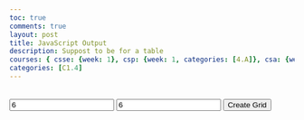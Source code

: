 ```yaml
---
toc: true
comments: true
layout: post
title: JavaScript Output
description: Suppost to be for a table
courses: { csse: {week: 1}, csp: {week: 1, categories: [4.A]}, csa: {week: 0} }
categories: [C1.4]
---
```

<table id = "anchor">
    <div id = "Grid"></div>
</table>
<script>
    var cellCt = -1;
    var xMax = 0;
    var yMax = 0;
    var xRandom = 0;
    var yRandom = 0;
    function generate(){
        console.log("Is called");
        if(cellCt > 0){
            var preGrid = document.getElementById("Grid");
            preGrid.remove();
            var table = document.createElement("div");
            table.id = "Grid";
            var anchor = document.getElementById("anchor")
            anchor.appendChild(table);
        }
        console.log("Is called through here");
        xMax = parseInt(document.getElementById("xMax").value);
        yMax = parseInt(document.getElementById("yMax").value);
        xRandom = Math.floor(Math.random() * (xMax - 1));
        yRandom = Math.floor(Math.random() * (yMax - 1));
        console.log("Made through these variables");
        console.log("Cell Ct: " + cellCt);
        for(var x = 0; x < xMax; x++){
            for(var y = 0; y < yMax; y++){
                screen(x, y);
            }
        }
        document.getElementById("xMax").remove();
        document.getElementById("yMax").remove();
        document.getElementById("generator").remove();      
        cellCt = 0;
    };      
    function screen(row, col){
        if(col > cellCt){
            console.log("Cell Ct " + cellCt)
            cellCt += 1
            var grid = document.getElementById("Grid");
            console.log("Grid Id = " + document.getElementById("Grid").id)
            var cell = document.createElement("tr");
            cell.id = "Cols; " + col;
            grid.appendChild(cell)
        }
        console.log("Got Called");
        var state = "-";
        if(row == xRandom && col == yRandom){
            console.log(xMax - 1)
            console.log(yMax - 1)
            state = "x"
        }
        // var string = "Row; " + row + " Col; " + col + " State; " + state;
        console.log("Cols; " + col)
        var string = state
        var trCol = document.getElementById("Cols; " + col);
        var button = document.createElement("td");
        button.id = "(" + String(row) + ", "+ String(col) + ")";
        button.innerHTML = string;
        trCol.appendChild(button);
    };
</script>

<input id = "xMax" type = "number" value = "6"> 
<input id = "yMax" type = "number" value = "6">
<button onclick = "generate()" id = "generator"> Create Grid </button>